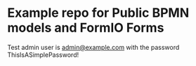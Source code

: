 # Example repo for Public BPMN models and FormIO Forms


Test admin user is admin@example.com with the password ThisIsASimplePassword!
